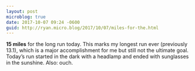 ```yaml
---
layout: post
microblog: true
date: 2017-10-07 09:24 -0600
guid: http://ryan.micro.blog/2017/10/07/miles-for-the.html
---
```

**15 miles** for the long run today. This marks my longest run ever (previously 13.1), which is a major accomplishment for me but still not the ultimate goal. Today’s run started in the dark with a headlamp and ended with sunglasses in the sunshine. Also: ouch. 
